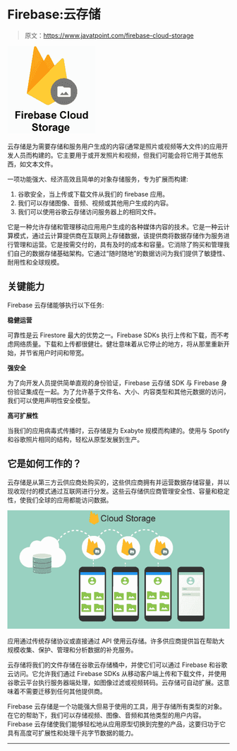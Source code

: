 # Firebase:云存储

> 原文：<https://www.javatpoint.com/firebase-cloud-storage>

![Firebase Cloud Storage](img/e5411d31109539d0bd68197be0137faa.png)

云存储是为需要存储和服务用户生成的内容(通常是照片或视频等大文件)的应用开发人员而构建的。它主要用于或开发照片和视频，但我们可能会将它用于其他东西，如文本文件。

一项功能强大、经济高效且简单的对象存储服务，专为扩展而构建:

1.  谷歌安全，当上传或下载文件从我们的 firebase 应用。
2.  我们可以存储图像、音频、视频或其他用户生成的内容。
3.  我们可以使用谷歌云存储访问服务器上的相同文件。

它是一种允许存储和管理移动应用用户生成的各种媒体内容的技术。它是一种云计算模式，通过云计算提供商在互联网上存储数据，该提供商将数据存储作为服务进行管理和运营。它是按需交付的，具有及时的成本和容量。它消除了购买和管理我们自己的数据存储基础架构。它通过“随时随地”的数据访问为我们提供了敏捷性、耐用性和全球规模。

## 关键能力

Firebase 云存储能够执行以下任务:

**稳健运营**

可靠性是云 Firestore 最大的优势之一。Firebase SDKs 执行上传和下载，而不考虑网络质量。下载和上传都很健壮。健壮意味着从它停止的地方，将从那里重新开始，并节省用户时间和带宽。

**强安全**

为了向开发人员提供简单直观的身份验证，Firebase 云存储 SDK 与 Firebase 身份验证集成在一起。为了允许基于文件名、大小、内容类型和其他元数据的访问，我们可以使用声明性安全模型。

**高可扩展性**

当我们的应用病毒式传播时，云存储是为 Exabyte 规模而构建的。使用与 Spotify 和谷歌照片相同的结构，轻松从原型发展到生产。

## 它是如何工作的？

云存储是从第三方云供应商处购买的，这些供应商拥有并运营数据存储容量，并以现收现付的模式通过互联网进行分发。这些云存储供应商管理安全性、容量和稳定性，使我们全球的应用都能访问数据。

![Firebase Cloud Storage](img/e12efa46d755ff42b601e9fed10a3fba.png)

应用通过传统存储协议或直接通过 API 使用云存储。许多供应商提供旨在帮助大规模收集、保护、管理和分析数据的补充服务。

云存储将我们的文件存储在谷歌云存储桶中，并使它们可以通过 Firebase 和谷歌云访问。它允许我们通过 Firebase SDKs 从移动客户端上传和下载文件，并使用谷歌云平台执行服务器端处理，如图像过滤或视频转码。云存储可自动扩展。这意味着不需要迁移到任何其他提供商。

Firebase 云存储是一个功能强大但易于使用的工具，用于存储所有类型的对象。在它的帮助下，我们可以存储视频、图像、音频和其他类型的用户内容。Firebase 云存储使我们能够轻松地从应用原型切换到完整的产品，这要归功于它具有高度可扩展性和处理千兆字节数据的能力。

* * *